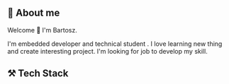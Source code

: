 🙋 About me
---------------------------------------------------------------------------
Welcome 👋 I'm Bartosz. 

I'm embedded developer and technical student . I love learning new thing and create interesting project. I'm looking for job to develop my skill.

⚒️ Tech Stack
---------------------------------------------------------------------------
